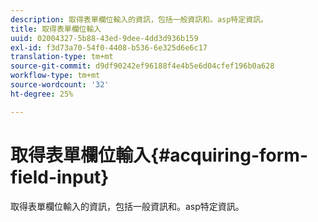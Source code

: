 ```yaml
---
description: 取得表單欄位輸入的資訊，包括一般資訊和。asp特定資訊。
title: 取得表單欄位輸入
uuid: 02004327-5b88-43ed-9dee-4dd3d936b159
exl-id: f3d73a70-54f0-4408-b536-6e325d6e6c17
translation-type: tm+mt
source-git-commit: d9df90242ef96188f4e4b5e6d04cfef196b0a628
workflow-type: tm+mt
source-wordcount: '32'
ht-degree: 25%

---
```


# 取得表單欄位輸入{#acquiring-form-field-input}

取得表單欄位輸入的資訊，包括一般資訊和。asp特定資訊。
